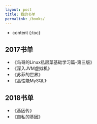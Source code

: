 ```yaml
---
layout: post
title: 我的书单
permalink: /books/
---
```


* content
{:toc}

2017书单
-----------------------------------------------------------------

+ 《鸟哥的Linux私房菜基础学习篇-第三版》
+ 《深入JVM虚拟机》
+ 《苏菲的世界》
+ 《高性能MySQL》

2018书单
-----------------------------------------------------------------

+  《基因传》
+  《自私的基因》


